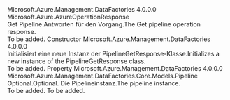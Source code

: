 <Type Name="PipelineGetResponse" FullName="Microsoft.Azure.Management.DataFactories.Core.Models.PipelineGetResponse">
  <TypeSignature Language="C#" Value="public class PipelineGetResponse : Microsoft.Azure.AzureOperationResponse" />
  <TypeSignature Language="ILAsm" Value=".class public auto ansi beforefieldinit PipelineGetResponse extends Microsoft.Azure.AzureOperationResponse" />
  <TypeSignature Language="DocId" Value="T:Microsoft.Azure.Management.DataFactories.Core.Models.PipelineGetResponse" />
  <TypeSignature Language="VB.NET" Value="Public Class PipelineGetResponse&#xA;Inherits AzureOperationResponse" />
  <TypeSignature Language="F#" Value="type PipelineGetResponse = class&#xA;    inherit AzureOperationResponse" />
  <AssemblyInfo>
    <AssemblyName>Microsoft.Azure.Management.DataFactories</AssemblyName>
    <AssemblyVersion>4.0.0.0</AssemblyVersion>
  </AssemblyInfo>
  <Base>
    <BaseTypeName>Microsoft.Azure.AzureOperationResponse</BaseTypeName>
  </Base>
  <Interfaces />
  <Docs>
    <summary>
            <span data-ttu-id="a3e5d-101">Get Pipeline Antworten für den Vorgang.</span><span class="sxs-lookup"><span data-stu-id="a3e5d-101">The Get pipeline operation response.</span></span>
            </summary>
    <remarks>To be added.</remarks>
  </Docs>
  <Members>
    <Member MemberName=".ctor">
      <MemberSignature Language="C#" Value="public PipelineGetResponse ();" />
      <MemberSignature Language="ILAsm" Value=".method public hidebysig specialname rtspecialname instance void .ctor() cil managed" />
      <MemberSignature Language="DocId" Value="M:Microsoft.Azure.Management.DataFactories.Core.Models.PipelineGetResponse.#ctor" />
      <MemberSignature Language="VB.NET" Value="Public Sub New ()" />
      <MemberType>Constructor</MemberType>
      <AssemblyInfo>
        <AssemblyName>Microsoft.Azure.Management.DataFactories</AssemblyName>
        <AssemblyVersion>4.0.0.0</AssemblyVersion>
      </AssemblyInfo>
      <Parameters />
      <Docs>
        <summary>
            <span data-ttu-id="a3e5d-102">Initialisiert eine neue Instanz der PipelineGetResponse-Klasse.</span><span class="sxs-lookup"><span data-stu-id="a3e5d-102">Initializes a new instance of the PipelineGetResponse class.</span></span>
            </summary>
        <remarks>To be added.</remarks>
      </Docs>
    </Member>
    <Member MemberName="Pipeline">
      <MemberSignature Language="C#" Value="public Microsoft.Azure.Management.DataFactories.Core.Models.Pipeline Pipeline { get; set; }" />
      <MemberSignature Language="ILAsm" Value=".property instance class Microsoft.Azure.Management.DataFactories.Core.Models.Pipeline Pipeline" />
      <MemberSignature Language="DocId" Value="P:Microsoft.Azure.Management.DataFactories.Core.Models.PipelineGetResponse.Pipeline" />
      <MemberSignature Language="VB.NET" Value="Public Property Pipeline As Pipeline" />
      <MemberSignature Language="F#" Value="member this.Pipeline : Microsoft.Azure.Management.DataFactories.Core.Models.Pipeline with get, set" Usage="Microsoft.Azure.Management.DataFactories.Core.Models.PipelineGetResponse.Pipeline" />
      <MemberType>Property</MemberType>
      <AssemblyInfo>
        <AssemblyName>Microsoft.Azure.Management.DataFactories</AssemblyName>
        <AssemblyVersion>4.0.0.0</AssemblyVersion>
      </AssemblyInfo>
      <ReturnValue>
        <ReturnType>Microsoft.Azure.Management.DataFactories.Core.Models.Pipeline</ReturnType>
      </ReturnValue>
      <Docs>
        <summary>
            <span data-ttu-id="a3e5d-103">Optional.</span><span class="sxs-lookup"><span data-stu-id="a3e5d-103">Optional.</span></span> <span data-ttu-id="a3e5d-104">Die Pipelineinstanz.</span><span class="sxs-lookup"><span data-stu-id="a3e5d-104">The pipeline instance.</span></span>
            </summary>
        <value>To be added.</value>
        <remarks>To be added.</remarks>
      </Docs>
    </Member>
  </Members>
</Type>